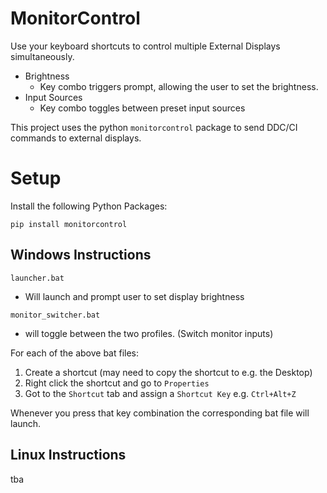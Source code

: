 # MonitorControl

Use your keyboard shortcuts to control multiple External Displays simultaneously.
- Brightness
    - Key combo triggers prompt, allowing the user to set the brightness.
- Input Sources
    - Key combo toggles between preset input sources

This project uses the python `monitorcontrol` package to send DDC/CI commands to external displays.

# Setup
Install the following Python Packages:

`pip install monitorcontrol`

## Windows Instructions
`launcher.bat`
- Will launch and prompt user to set display brightness

`monitor_switcher.bat`
- will toggle between the two profiles. (Switch monitor inputs)

For each of the above bat files:

1. Create a shortcut (may need to copy the shortcut to e.g. the Desktop)
2. Right click the shortcut and go to `Properties`
3. Got to the `Shortcut` tab and assign a `Shortcut Key` e.g. `Ctrl+Alt+Z`

Whenever you press that key combination the corresponding bat file will launch.

## Linux Instructions
tba